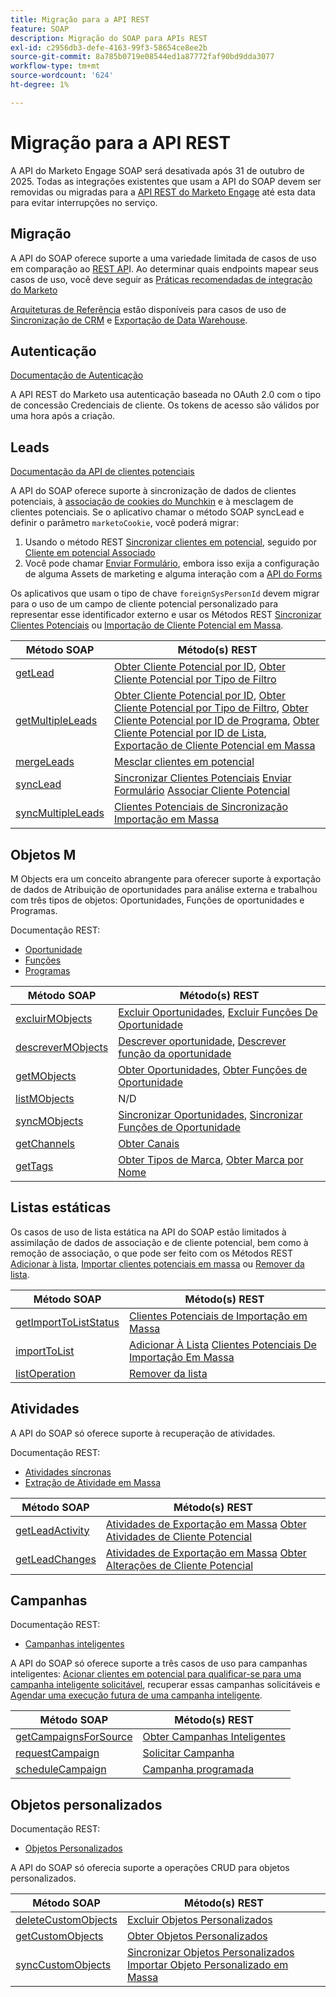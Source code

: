 ```yaml
---
title: Migração para a API REST
feature: SOAP
description: Migração do SOAP para APIs REST
exl-id: c2956db3-defe-4163-99f3-58654ce8ee2b
source-git-commit: 8a785b0719e08544ed1a87772faf90bd9dda3077
workflow-type: tm+mt
source-wordcount: '624'
ht-degree: 1%

---
```


# Migração para a API REST

A API do Marketo Engage SOAP será desativada após 31 de outubro de 2025. Todas as integrações existentes que usam a API do SOAP devem ser removidas ou migradas para a [API REST do Marketo Engage](https://experienceleague.adobe.com/pt-br/docs/marketo-developer/marketo/rest/rest-api) até esta data para evitar interrupções no serviço.

## Migração

A API do SOAP oferece suporte a uma variedade limitada de casos de uso em comparação ao [REST AP](https://experienceleague.adobe.com/pt-br/docs/marketo-developer/marketo/rest/rest-api)I. Ao determinar quais endpoints mapear seus casos de uso, você deve seguir as [Práticas recomendadas de integração do Marketo](https://experienceleague.adobe.com/pt-br/docs/marketo-developer/marketo/rest/marketo-integration-best-practices)

[Arquiteturas de Referência](https://experienceleague.adobe.com/pt-br/docs/marketo-developer/marketo/rest/reference-architectures) estão disponíveis para casos de uso de [Sincronização de CRM](https://experienceleague.adobe.com/docs/marketo-developer/assets/sync-architecture-whitepaper.pdf?lang=pt-BR) e [Exportação de Data Warehouse](https://experienceleague.adobe.com/docs/marketo-developer/assets/reference_architecture.pdf?lang=pt-BR).

## Autenticação

[Documentação de Autenticação](https://experienceleague.adobe.com/pt-br/docs/marketo-developer/marketo/rest/authentication)

A API REST do Marketo usa autenticação baseada no OAuth 2.0 com o tipo de concessão Credenciais de cliente. Os tokens de acesso são válidos por uma hora após a criação.

## Leads

[Documentação da API de clientes potenciais](https://experienceleague.adobe.com/pt-br/docs/marketo-developer/marketo/rest/lead-database/leads)

A API do SOAP oferece suporte à sincronização de dados de clientes potenciais, à [associação de cookies do Munchkin](https://experienceleague.adobe.com/pt-br/docs/marketo-developer/marketo/javascriptapi/leadtracking/lead-tracking) e à mesclagem de clientes potenciais. Se o aplicativo chamar o método SOAP syncLead e definir o parâmetro `marketoCookie`, você poderá migrar:

1. Usando o método REST [Sincronizar clientes em potencial](https://developer.adobe.com/marketo-apis/api/mapi/#operation/syncLeadUsingPOST), seguido por [Cliente em potencial Associado](https://developer.adobe.com/marketo-apis/api/mapi/#operation/associateLeadUsingPOST)
2. Você pode chamar [Enviar Formulário](https://experienceleague.adobe.com/pt-br/docs/marketo-developer/marketo/rest/lead-database/leads), embora isso exija a configuração de alguma Assets de marketing e alguma interação com a [API do Forms](https://experienceleague.adobe.com/pt-br/docs/marketo-developer/marketo/rest/assets/forms)

Os aplicativos que usam o tipo de chave `foreignSysPersonId` devem migrar para o uso de um campo de cliente potencial personalizado para representar esse identificador externo e usar os Métodos REST [Sincronizar Clientes Potenciais](https://experienceleague.adobe.com/pt-br/docs/marketo-developer/marketo/rest/lead-database/leads#create-and-update) ou [Importação de Cliente Potencial em Massa](https://experienceleague.adobe.com/pt-br/docs/marketo-developer/marketo/rest/bulk-import/bulk-lead-import).

| Método SOAP | Método(s) REST |
| --- | --- |
| [getLead](https://experienceleague.adobe.com/pt-br/docs/marketo-developer/marketo/soap/leads/getlead) | [Obter Cliente Potencial por ID](https://developer.adobe.com/marketo-apis/api/mapi/#operation/getLeadByIdUsingGET), [Obter Cliente Potencial por Tipo de Filtro](https://developer.adobe.com/marketo-apis/api/mapi/#operation/getLeadsByFilterUsingGET) |
| [getMultipleLeads](https://experienceleague.adobe.com/pt-br/docs/marketo-developer/marketo/soap/leads/getmultipleleads) | [Obter Cliente Potencial por ID](https://developer.adobe.com/marketo-apis/api/mapi/#operation/getLeadByIdUsingGET), [Obter Cliente Potencial por Tipo de Filtro](https://developer.adobe.com/marketo-apis/api/mapi/#operation/getLeadsByFilterUsingGET), [Obter Cliente Potencial por ID de Programa](https://developer.adobe.com/marketo-apis/api/mapi/#operation/getLeadsByProgramIdUsingGET), [Obter Cliente Potencial por ID de Lista](https://developer.adobe.com/marketo-apis/api/mapi/#operation/getLeadsByListIdUsingGET), [Exportação de Cliente Potencial em Massa](https://developer.adobe.com/marketo-apis/api/mapi/#tag/Bulk-Export-Leads) |
| [mergeLeads](https://experienceleague.adobe.com/pt-br/docs/marketo-developer/marketo/soap/leads/mergeleads) | [Mesclar clientes em potencial](https://developer.adobe.com/marketo-apis/api/mapi/#operation/mergeLeadsUsingPOST) |
| [syncLead](https://experienceleague.adobe.com/pt-br/docs/marketo-developer/marketo/soap/leads/synclead) | [Sincronizar Clientes Potenciais](https://developer.adobe.com/marketo-apis/api/mapi/#operation/syncLeadUsingPOST) [Enviar Formulário](https://developer.adobe.com/marketo-apis/api/mapi/#operation/SubmitFormUsingPOST) [Associar Cliente Potencial](https://developer.adobe.com/marketo-apis/api/mapi/#operation/associateLeadUsingPOST) |
| [syncMultipleLeads](https://experienceleague.adobe.com/pt-br/docs/marketo-developer/marketo/soap/leads/syncmultipleleads) | [Clientes Potenciais de Sincronização](https://developer.adobe.com/marketo-apis/api/mapi/#operation/syncLeadUsingPOST) [Importação em Massa](https://developer.adobe.com/marketo-apis/api/mapi/#tag/Bulk-Import-Leads) |

## Objetos M

M Objects era um conceito abrangente para oferecer suporte à exportação de dados de Atribuição de oportunidades para análise externa e trabalhou com três tipos de objetos: Oportunidades, Funções de oportunidades e Programas.

Documentação REST:

- [Oportunidade](https://experienceleague.adobe.com/pt-br/docs/marketo-developer/marketo/rest/lead-database/opportunities)
- [Funções](https://experienceleague.adobe.com/pt-br/docs/marketo-developer/marketo/rest/lead-database/opportunity-roles)
- [Programas](https://experienceleague.adobe.com/pt-br/docs/marketo-developer/marketo/rest/assets/programs)

| Método SOAP | Método(s) REST |
| --- | --- |
| [excluirMObjects](https://experienceleague.adobe.com/pt-br/docs/marketo-developer/marketo/soap/marketo-objects/deletemobjects) | [Excluir Oportunidades](https://developer.adobe.com/marketo-apis/api/mapi/#operation/deleteOpportunitiesUsingPOST), [Excluir Funções De Oportunidade](https://developer.adobe.com/marketo-apis/api/mapi/#operation/deleteOpportunityRolesUsingPOST) |
| [descreverMObjects](https://experienceleague.adobe.com/pt-br/docs/marketo-developer/marketo/soap/marketo-objects/describemobject) | [Descrever oportunidade](https://developer.adobe.com/marketo-apis/api/mapi/#operation/describeUsingGET_4), [Descrever função da oportunidade](https://developer.adobe.com/marketo-apis/api/mapi/#operation/describeOpportunityRoleUsingGET) |
| [getMObjects](https://experienceleague.adobe.com/pt-br/docs/marketo-developer/marketo/soap/marketo-objects/getmobjects) | [Obter Oportunidades](https://developer.adobe.com/marketo-apis/api/mapi/#operation/getOpportunitiesUsingGET), [Obter Funções de Oportunidade](https://developer.adobe.com/marketo-apis/api/mapi/#operation/describeOpportunityRoleUsingGET) |
| [listMObjects](https://experienceleague.adobe.com/pt-br/docs/marketo-developer/marketo/soap/marketo-objects/listmobjects) | N/D |
| [syncMObjects](https://experienceleague.adobe.com/pt-br/docs/marketo-developer/marketo/soap/marketo-objects/syncmobjects) | [Sincronizar Oportunidades](https://developer.adobe.com/marketo-apis/api/mapi/#operation/syncOpportunitiesUsingPOST), [Sincronizar Funções de Oportunidade](https://developer.adobe.com/marketo-apis/api/mapi/#operation/syncOpportunityRolesUsingPOST) |
| [getChannels](https://experienceleague.adobe.com/pt-br/docs/marketo-developer/marketo/soap/programs/getchannels) | [Obter Canais](https://developer.adobe.com/marketo-apis/api/asset/#operation/getAllChannelsUsingGET) |
| [getTags](https://experienceleague.adobe.com/pt-br/docs/marketo-developer/marketo/soap/programs/gettags) | [Obter Tipos de Marca](https://developer.adobe.com/marketo-apis/api/asset/#operation/getTagTypesUsingGET), [Obter Marca por Nome](https://developer.adobe.com/marketo-apis/api/asset/#operation/getTagByNameUsingGET) |

## Listas estáticas

Os casos de uso de lista estática na API do SOAP estão limitados à assimilação de dados de associação e de cliente potencial, bem como à remoção de associação, o que pode ser feito com os Métodos REST [Adicionar à lista](https://developer.adobe.com/marketo-apis/api/mapi/#operation/addLeadsToListUsingPOST), [Importar clientes potenciais em massa](https://experienceleague.adobe.com/pt-br/docs/marketo-developer/marketo/rest/bulk-import/bulk-lead-import) ou [Remover da lista](https://developer.adobe.com/marketo-apis/api/mapi/#operation/removeLeadsFromListUsingDELETE).

| Método SOAP | Método(s) REST |
| --- | --- |
| [getImportToListStatus](https://experienceleague.adobe.com/pt-br/docs/marketo-developer/marketo/soap/static-lists/getimporttoliststatus) | [Clientes Potenciais de Importação em Massa](https://developer.adobe.com/marketo-apis/api/mapi/#tag/Bulk-Import-Leads) |
| [importToList](https://experienceleague.adobe.com/pt-br/docs/marketo-developer/marketo/soap/static-lists/importtolist) | [Adicionar À Lista](https://developer.adobe.com/marketo-apis/api/mapi/#operation/addLeadsToListUsingPOST) [Clientes Potenciais De Importação Em Massa](https://developer.adobe.com/marketo-apis/api/mapi/#tag/Bulk-Import-Leads) |
| [listOperation](https://experienceleague.adobe.com/pt-br/docs/marketo-developer/marketo/soap/static-lists/listoperation) | [Remover da lista](https://developer.adobe.com/marketo-apis/api/mapi/#operation/removeLeadsFromListUsingDELETE) |

## Atividades

A API do SOAP só oferece suporte à recuperação de atividades.

Documentação REST:

- [Atividades síncronas](https://experienceleague.adobe.com/pt-br/docs/marketo-developer/marketo/rest/lead-database/activities)
- [Extração de Atividade em Massa](https://experienceleague.adobe.com/pt-br/docs/marketo-developer/marketo/rest/bulk-extract/bulk-activity-extract)

| Método SOAP | Método(s) REST |
| --- | --- |
| [getLeadActivity](https://experienceleague.adobe.com/pt-br/docs/marketo-developer/marketo/soap/activities/getleadactivity) | [Atividades de Exportação em Massa](https://developer.adobe.com/marketo-apis/api/mapi/#tag/Bulk-Export-Activities) [Obter Atividades de Cliente Potencial](https://developer.adobe.com/marketo-apis/api/mapi/#operation/getLeadActivitiesUsingGET) |
| [getLeadChanges](https://experienceleague.adobe.com/pt-br/docs/marketo-developer/marketo/soap/activities/getleadchanges) | [Atividades de Exportação em Massa](https://developer.adobe.com/marketo-apis/api/mapi/#tag/Bulk-Export-Activities) [Obter Alterações de Cliente Potencial](https://developer.adobe.com/marketo-apis/api/mapi/#operation/getLeadChangesUsingGET) |

## Campanhas

Documentação REST:

- [Campanhas inteligentes](https://experienceleague.adobe.com/pt-br/docs/marketo-developer/marketo/rest/assets/smart-campaigns)

A API do SOAP só oferece suporte a três casos de uso para campanhas inteligentes: [Acionar clientes em potencial para qualificar-se para uma campanha inteligente solicitável](https://experienceleague.adobe.com/pt-br/docs/marketo-developer/marketo/rest/assets/smart-campaigns#trigger), recuperar essas campanhas solicitáveis e [Agendar uma execução futura de uma campanha inteligente](https://experienceleague.adobe.com/pt-br/docs/marketo-developer/marketo/rest/assets/smart-campaigns#schedule).

| Método SOAP | Método(s) REST |
| --- | --- |
| [getCampaignsForSource](https://experienceleague.adobe.com/pt-br/docs/marketo-developer/marketo/soap/campaigns/getcampaignsforsource) | [Obter Campanhas Inteligentes](https://developer.adobe.com/marketo-apis/api/asset/#operation/getAllSmartCampaignsGET) |
| [requestCampaign](https://experienceleague.adobe.com/pt-br/docs/marketo-developer/marketo/soap/campaigns/requestcampaign) | [Solicitar Campanha](https://developer.adobe.com/marketo-apis/api/mapi/#operation/triggerCampaignUsingPOST) |
| [scheduleCampaign](https://experienceleague.adobe.com/pt-br/docs/marketo-developer/marketo/soap/campaigns/schedulecampaign) | [Campanha programada](https://developer.adobe.com/marketo-apis/api/mapi/#operation/scheduleCampaignUsingPOST) |

## Objetos personalizados

Documentação REST:

- [Objetos Personalizados](https://experienceleague.adobe.com/pt-br/docs/marketo-developer/marketo/rest/lead-database/custom-objects)

A API do SOAP só oferecia suporte a operações CRUD para objetos personalizados.

| Método SOAP | Método(s) REST |
| --- | --- |
| [deleteCustomObjects](https://experienceleague.adobe.com/pt-br/docs/marketo-developer/marketo/soap/custom-objects/deletecustomobjects) | [Excluir Objetos Personalizados](https://developer.adobe.com/marketo-apis/api/mapi/#operation/deleteCustomObjectsUsingPOST) |
| [getCustomObjects](https://experienceleague.adobe.com/pt-br/docs/marketo-developer/marketo/soap/custom-objects/getcustomobjects) | [Obter Objetos Personalizados](https://developer.adobe.com/marketo-apis/api/mapi/#operation/getCustomObjectsUsingGET) |
| [syncCustomObjects](https://experienceleague.adobe.com/pt-br/docs/marketo-developer/marketo/soap/custom-objects/synccustomobjects) | [Sincronizar Objetos Personalizados](https://developer.adobe.com/marketo-apis/api/mapi/#operation/syncCustomObjectsUsingPOST) [Importar Objeto Personalizado em Massa](https://experienceleague.adobe.com/pt-br/docs/marketo-developer/marketo/rest/bulk-import/bulk-custom-object-import) |
